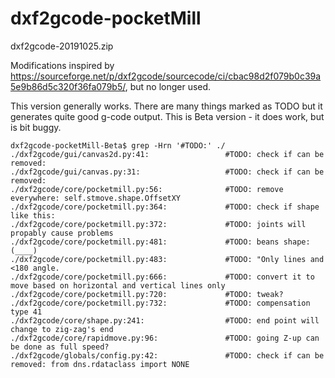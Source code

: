 # dxf2gcode-pocketMill

dxf2gcode-20191025.zip

Modifications inspired by https://sourceforge.net/p/dxf2gcode/sourcecode/ci/cbac98d2f079b0c39a5e9b86d5c320f36fa079b5/,
but no longer used.

This version generally works.
There are many things marked as TODO but it generates quite good g-code output.
This is Beta version - it does work, but is bit buggy.

```
dxf2gcode-pocketMill-Beta$ grep -Hrn '#TODO:' ./
./dxf2gcode/gui/canvas2d.py:41:                 #TODO: check if can be removed:
./dxf2gcode/gui/canvas.py:31:                   #TODO: check if can be removed:
./dxf2gcode/core/pocketmill.py:56:              #TODO: remove everywhere: self.stmove.shape.OffsetXY
./dxf2gcode/core/pocketmill.py:364:             #TODO: check if shape like this:
./dxf2gcode/core/pocketmill.py:372:             #TODO: joints will propably cause problems
./dxf2gcode/core/pocketmill.py:481:             #TODO: beans shape:  (____)
./dxf2gcode/core/pocketmill.py:483:             #TODO: "Only lines and <180 angle.
./dxf2gcode/core/pocketmill.py:666:             #TODO: convert it to move based on horizontal and vertical lines only
./dxf2gcode/core/pocketmill.py:720:             #TODO: tweak?
./dxf2gcode/core/pocketmill.py:732:             #TODO: compensation type 41
./dxf2gcode/core/shape.py:241:                  #TODO: end point will change to zig-zag's end
./dxf2gcode/core/rapidmove.py:96:               #TODO: going Z-up can be done as full speed?
./dxf2gcode/globals/config.py:42:               #TODO: check if can be removed: from dns.rdataclass import NONE
```
